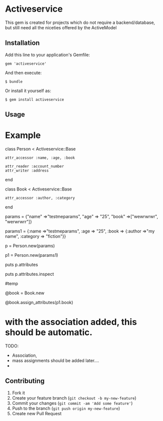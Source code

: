 # Activeservice


This gem is created for projects which do not require a backend/database,
but still need all the niceties offered by the ActiveModel

## Installation

Add this line to your application's Gemfile:

    gem 'activeservice'

And then execute:

    $ bundle

Or install it yourself as:

    $ gem install activeservice

## Usage

Example
=======

class Person < Activeservice::Base

    attr_accessor :name, :age, :book

    attr_reader :account_number
    attr_writer :address
end

class Book < Activeservice::Base

    attr_accessor :author, :category

end

params = {"name" =>"testmeparams", "age" => "25", "book" =>["wewrwrwr", "werwrwrr"]}

params1 = {:name =>"testmeparams", :age => "25", :book => {:author =>"my name", :category => "fiction"}}

p = Person.new(params)

p1 = Person.new(params1)

puts p.attributes

puts p.attributes.inspect

#temp

@book = Book.new

@book.assign_attributes(p1.book)

# with the association added, this should be automatic.


TODO:

* Association, 
* mass assignments should be added later.... 
*

## Contributing

1. Fork it
2. Create your feature branch (`git checkout -b my-new-feature`)
3. Commit your changes (`git commit -am 'Add some feature'`)
4. Push to the branch (`git push origin my-new-feature`)
5. Create new Pull Request

